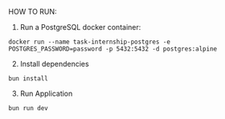 HOW TO RUN:

1. Run a PostgreSQL docker container:
```
docker run --name task-internship-postgres -e POSTGRES_PASSWORD=password -p 5432:5432 -d postgres:alpine
```

2. Install dependencies

```
bun install
```

3. Run Application

```
bun run dev
```
```
```
```
```
```
```
